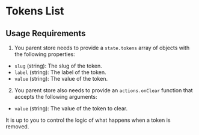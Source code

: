 # Tokens List

## Usage Requirements

1. You parent store needs to provide a `state.tokens` array of objects with the following properties:

- `slug` (string): The slug of the token.
- `label` (string): The label of the token.
- `value` (string): The value of the token. 

2. You parent store also needs to provide an `actions.onClear` function that accepts the following arguments:

- `value` (string): The value of the token to clear.

It is up to you to control the logic of what happens when a token is removed. 
